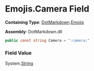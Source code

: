 # Emojis\.Camera Field

**Containing Type**: [DotMarkdown](../../README.md)\.[Emojis](../README.md)

**Assembly**: DotMarkdown\.dll

```csharp
public const string Camera = ":camera:"
```

### Field Value

System\.[String](https://docs.microsoft.com/en-us/dotnet/api/system.string)